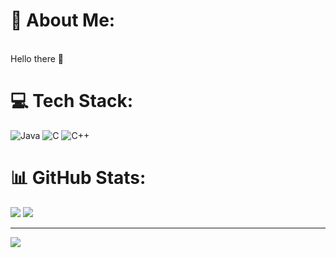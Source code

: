 # 💫 About Me:
<br>
Hello there 👋

# 💻 Tech Stack:
![Java](https://img.shields.io/badge/java-%23ED8B00.svg?style=flat&logo=openjdk&logoColor=white) ![C](https://img.shields.io/badge/c-%2300599C.svg?style=flat&logo=c&logoColor=white) ![C++](https://img.shields.io/badge/c++-%2300599C.svg?style=flat&logo=c%2B%2B&logoColor=white)
# 📊 GitHub Stats:
![](https://github-readme-stats.vercel.app/api?username=AbderrahimSadik1&theme=dark&hide_border=false&include_all_commits=true&count_private=false)
![](https://github-readme-streak-stats.herokuapp.com/?user=AbderrahimSadik1&theme=dark&hide_border=false)


---
[![](https://visitcount.itsvg.in/api?id=AbderrahimSadik1&icon=0&color=12)](https://visitcount.itsvg.in)

<!-- Proudly created with GPRM ( https://gprm.itsvg.in ) -->
